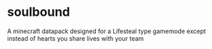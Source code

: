 # soulbound
A minecraft datapack designed for a Lifesteal type gamemode except instead of hearts you share lives with your team
